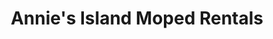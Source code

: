 ---
title: "Annie's Island Moped Rentals"
url: /washington-island/annies-island-moped-rentals/
shop: bicycle
---